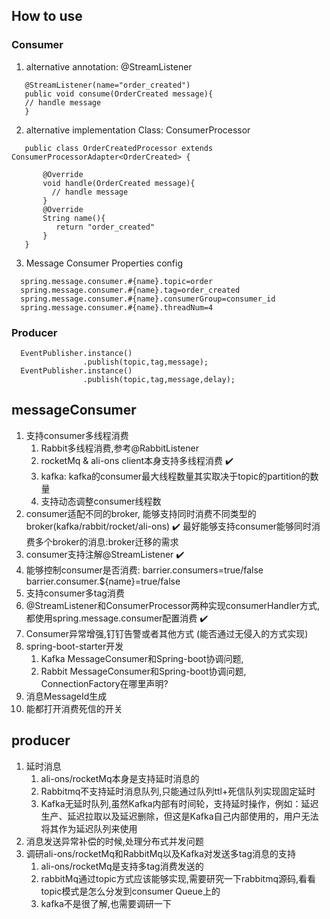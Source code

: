 ## How to use

### Consumer

1. alternative annotation: @StreamListener

~~~
   @StreamListener(name="order_created")   
   public void consume(OrderCreated message){   
   // handle message    
   }
~~~

2. alternative implementation Class: ConsumerProcessor

~~~
   public class OrderCreatedProcessor extends ConsumerProcessorAdapter<OrderCreated> {

       @Override
       void handle(OrderCreated message){
         // handle message
       }
       @Override
       String name(){
          return "order_created"
       }
   }
~~~

3. Message Consumer Properties config

 ~~~
   spring.message.consumer.#{name}.topic=order   
   spring.message.consumer.#{name}.tag=order_created   
   spring.message.consumer.#{name}.consumerGroup=consumer_id   
   spring.message.consumer.#{name}.threadNum=4   
~~~

### Producer

~~~
  EventPublisher.instance()
                .publish(topic,tag,message);
  EventPublisher.instance()
                .publish(topic,tag,message,delay);
~~~

## messageConsumer

1. 支持consumer多线程消费
   1. Rabbit多线程消费,参考@RabbitListener
   2. rocketMq & ali-ons client本身支持多线程消费 ✔️
   3. kafka: kafka的consumer最大线程数量其实取决于topic的partition的数量
   4. 支持动态调整consumer线程数
2. consumer适配不同的broker, 能够支持同时消费不同类型的broker(kafka/rabbit/rocket/ali-ons) ✔️
   最好能够支持consumer能够同时消费多个broker的消息:broker迁移的需求
3. consumer支持注解@StreamListener ✔️
4. 能够控制consumer是否消费: barrier.consumers=true/false barrier.consumer.${name}=true/false
5. 支持consumer多tag消费
6. @StreamListener和ConsumerProcessor两种实现consumerHandler方式,都使用spring.message.consumer配置消费 ✔️
7. Consumer异常增强,钉钉告警或者其他方式 (能否通过无侵入的方式实现)
8. spring-boot-starter开发
   1. Kafka MessageConsumer和Spring-boot协调问题,
   2. Rabbit MessageConsumer和Spring-boot协调问题, ConnectionFactory在哪里声明?
9. 消息MessageId生成
10. 能都打开消费死信的开关

## producer

1. 延时消息
   1. ali-ons/rocketMq本身是支持延时消息的
   2. Rabbitmq不支持延时消息队列,只能通过队列ttl+死信队列实现固定延时
   3. Kafka无延时队列,虽然Kafka内部有时间轮，支持延时操作，例如：延迟生产、延迟拉取以及延迟删除，但这是Kafka自己内部使用的，用户无法将其作为延迟队列来使用
2. 消息发送异常补偿的时候,处理分布式并发问题
3. 调研ali-ons/rocketMq和RabbitMq以及Kafka对发送多tag消息的支持
   1. ali-ons/rocketMq是支持多tag消费发送的
   2. rabbitMq通过topic方式应该能够实现,需要研究一下rabbitmq源码,看看topic模式是怎么分发到consumer Queue上的
   3. kafka不是很了解,也需要调研一下